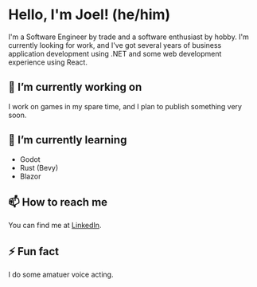 # Hello, I'm Joel! (he/him)
I'm a Software Engineer by trade and a software enthusiast by hobby. I'm currently looking for work, and I've got several years of business application development using .NET and some web development experience using React.

## 🔭 I’m currently working on
I work on games in my spare time, and I plan to publish something very soon.

## 🌱 I’m currently learning
- Godot
- Rust (Bevy)
- Blazor

## 📫 How to reach me
You can find me at [LinkedIn](https://www.linkedin.com/in/joel-t-wakefield/).

## ⚡ Fun fact
I do some amatuer voice acting.
